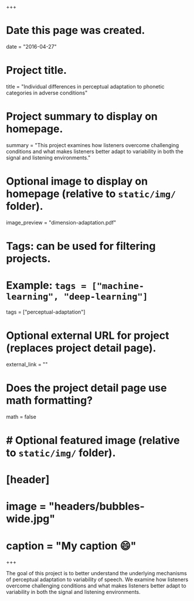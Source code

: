 +++
# Date this page was created.
date = "2016-04-27"

# Project title.
title = "Individual differences in perceptual adaptation to phonetic categories in adverse conditions"

# Project summary to display on homepage.
summary = "This project examines how listeners overcome challenging conditions and what makes listeners better adapt to variability in both the signal and listening environments."

# Optional image to display on homepage (relative to `static/img/` folder).
image_preview = "dimension-adaptation.pdf"

# Tags: can be used for filtering projects.
# Example: `tags = ["machine-learning", "deep-learning"]`
tags = ["perceptual-adaptation"]

# Optional external URL for project (replaces project detail page).
external_link = ""

# Does the project detail page use math formatting?
math = false

# # Optional featured image (relative to `static/img/` folder).
# [header]
# image = "headers/bubbles-wide.jpg"
# caption = "My caption :smile:"

+++

The goal of this project is to better understand the underlying mechanisms of perceptual adaptation to variability of speech. We examine how listeners overcome challenging conditions and what makes listeners better adapt to variability in both the signal and listening environments.
